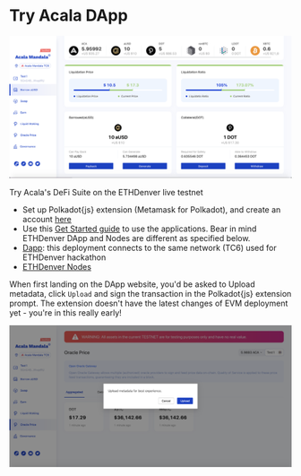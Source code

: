 # Try Acala DApp

![](<../../../../.gitbook/assets/Screen Shot 2021-02-03 at 4.41.26 PM.png>)

Try Acala's DeFi Suite on the ETHDenver live testnet

* Set up Polkadot{js} extension (Metamask for Polkadot), and create an account [here](https://wiki.polkadot.network/docs/en/learn-account-generation#polkadotjs-browser-plugin)
* Use this [Get Started guide](https://wiki.acala.network/learn/get-started) to use the applications. Bear in mind ETHDenver DApp and Nodes are different as specified below.
* [Dapp](https://acala-dapp-git-update-acalanetwork.vercel.app/): this deployment connects to the same network (TC6) used for ETHDenver hackathon&#x20;
* [ETHDenver Nodes](https://wiki.acala.network/learn/get-started/public-nodes#latest-ethdenver-nodes)

When first landing on the DApp website, you'd be asked to Upload metadata, click `Upload` and sign the transaction in the Polkadot{js} extension prompt. The extension doesn't have the latest changes of EVM deployment yet - you're in this really early!&#x20;

![](<../../../../.gitbook/assets/screen-shot-2021-02-03-at-4.39.46-pm (1) (1) (1) (1).png>)






